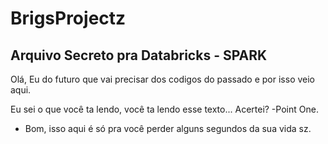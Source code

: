 # BrigsProjectz
Arquivo Secreto pra Databricks - SPARK
----------------------------------------
Olá, Eu do futuro que vai precisar dos codigos do passado e por isso veio aqui.

Eu sei o que você ta lendo, você ta lendo esse texto... Acertei? -Point One.
- Bom, isso aqui é só pra você perder alguns segundos da sua vida sz.
